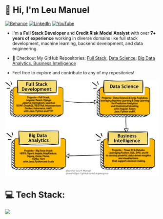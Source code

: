 # 👋 Hi, I'm Leu Manuel


[![Behance](https://img.shields.io/badge/Behance-1769ff?logo=behance&logoColor=white)](https://behance.net/leumanuel.vercel.app) [![LinkedIn](https://img.shields.io/badge/LinkedIn-%230077B5.svg?logo=linkedin&logoColor=white)](https://linkedin.com/in/https://www.linkedin.com/in/leu-manuel/) [![YouTube](https://img.shields.io/badge/YouTube-%23FF0000.svg?logo=YouTube&logoColor=white)](https://youtube.com/@https://www.youtube.com/@leua.manuel5180) 

- I'm a **Full Stack Developer** and **Credit Risk Model Analyst** with over **7+ years of experience** working in diverse domains like full stack development, machine learning, backend development, and data engineering.

-  💼 Checkout My GitHub Repositories: [Full Stack](https://github.com/your-username/system-design), [Data Science](https://github.com/your-username/low-level-design), [Big Data Analytics](https://github.com/your-username/leetcode-solutions),[ Business Intelligence](https://github.com/your-username/behavioral-interviews)

- Feel free to explore and contribute to any of my repositories!

<!-- Image Map Generated by http://www.image-map.net/ -->
<img src="leumanuel_diagram.png" usemap="#image-map">

<map name="image-map">
    <area target="_blank" alt="Portfolio-FullStack" title="Portfolio-FullStack" href="https://github.com/Leupesquisa/FullStack-Development" coords="245,153,6,3" shape="rect">
    <area target="_blank" alt="Portfolio-DataScience" title="Portfolio-DataScience" href="https://github.com/Leupesquisa/Portfolio-DataScience" coords="605,160,360,2" shape="rect">
    <area target="_blank" alt="Portfolio-BigDataAnalytcs" title="Portfolio-BigDataAnalytcs" href="https://github.com/Leupesquisa/BigDataAnalytics" coords="9,201,251,374" shape="rect">
    <area target="_blank" alt="Portfolio-BI" title="Portfolio-BI" href="https://github.com/Leupesquisa/Portfolio-BI" coords="619,372,376,204" shape="rect">
</map>

# 💻 Tech Stack:
![](https://github-readme-stats.vercel.app/api/top-langs/?username=Leupesquisa&theme=dark&hide_border=false&include_all_commits=false&count_private=false&layout=compact)
